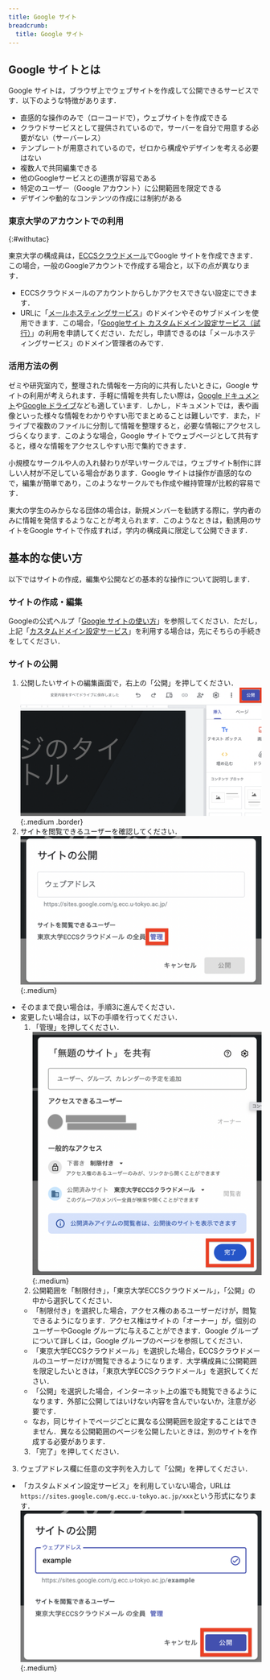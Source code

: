```yaml
---
title: Google サイト
breadcrumb:
  title: Google サイト
---
```


## Google サイトとは

Google サイトは，ブラウザ上でウェブサイトを作成して公開できるサービスです．以下のような特徴があります．

- 直感的な操作のみで（ローコードで），ウェブサイトを作成できる
- クラウドサービスとして提供されているので，サーバーを自分で用意する必要がない（サーバーレス）
- テンプレートが用意されているので，ゼロから構成やデザインを考える必要はない
- 複数人で共同編集できる
- 他のGoogleサービスとの連携が容易である
- 特定のユーザー（Google アカウント）に公開範囲を限定できる
- デザインや動的なコンテンツの作成には制約がある

### 東京大学のアカウントでの利用
{:#withutac}

東京大学の構成員は，[ECCSクラウドメール](/google/)でGoogle サイトを作成できます．この場合，一般のGoogleアカウントで作成する場合と，以下の点が異なります．

- ECCSクラウドメールのアカウントからしかアクセスできない設定にできます．
- URLに「[メールホスティングサービス](https://mh.ecc.u-tokyo.ac.jp/service/)」のドメインやそのサブドメインを使用できます．この場合，「[Googleサイト カスタムドメイン設定サービス（試行）](https://mh.ecc.u-tokyo.ac.jp/googlesites-customdomain/)」の利用を申請してください．ただし，申請できるのは「メールホスティングサービス」のドメイン管理者のみです．

### 活用方法の例

ゼミや研究室内で，整理された情報を一方向的に共有したいときに，Google サイトの利用が考えられます．手軽に情報を共有したい際は，[Google ドキュメント](/google/document/)や[Google ドライブ](/google/drive/)なども適しています．しかし，ドキュメントでは，表や画像といった様々な情報をわかりやすい形でまとめることは難しいです．また，ドライブで複数のファイルに分割して情報を整理すると，必要な情報にアクセスしづらくなります．このような場合，Google サイトでウェブページとして共有すると，様々な情報をアクセスしやすい形で集約できます．

小規模なサークルや人の入れ替わりが早いサークルでは，ウェブサイト制作に詳しい人材が不足している場合があります．Google サイトは操作が直感的なので，編集が簡単であり，このようなサークルでも作成や維持管理が比較的容易です．

東大の学生のみからなる団体の場合は，新規メンバーを勧誘する際に，学内者のみに情報を発信するようなことが考えられます．このようなときは，勧誘用のサイトをGoogle サイトで作成すれば，学内の構成員に限定して公開できます．

## 基本的な使い方

以下ではサイトの作成，編集や公開などの基本的な操作について説明します．

### サイトの作成・編集

Googleの公式ヘルプ「[Google サイトの使い方](https://support.google.com/sites/answer/6372878?hl=ja)」を参照してください．ただし，上記「<a href="#withutac">カスタムドメイン設定サービス</a>」を利用する場合は，先にそちらの手続きをしてください．

### サイトの公開

1. 公開したいサイトの編集画面で，右上の「公開」を押してください．
![サイトの編集画面](edit_site_screen.png){:.medium .border}
2. サイトを閲覧できるユーザーを確認してください．
![公開前の画面](set_url_manage.png){:.medium}
  - そのままで良い場合は，手順3に進んでください．
  - 変更したい場合は，以下の手順を行ってください．
    1. 「管理」を押してください．
    ![アクセス範囲を設定する画面](set_visibility.png){:.medium}
    2. 公開範囲を「制限付き」，「東京大学ECCSクラウドメール」，「公開」の中から選択してください．
      - 「制限付き」を選択した場合，アクセス権のあるユーザーだけが，閲覧できるようになります．アクセス権はサイトの「オーナー」が，個別のユーザーやGoogle グループに与えることができます．Google グループについて詳しくは，Google グループのページを参照してください．
      - 「東京大学ECCSクラウドメール」を選択した場合，ECCSクラウドメールのユーザーだけが閲覧できるようになります．大学構成員に公開範囲を限定したいときは，「東京大学ECCSクラウドメール」を選択してください．
      - 「公開」を選択した場合，インターネット上の誰でも閲覧できるようになります．外部に公開してはいけない内容を含んでいないか，注意が必要です．
      - なお，同じサイトでページごとに異なる公開範囲を設定することはできません．異なる公開範囲のページを公開したいときは，別のサイトを作成する必要があります．
    3. 「完了」を押してください．
3. ウェブアドレス欄に任意の文字列を入力して「公開」を押してください．
  - 「カスタムドメイン設定サービス」を利用していない場合，URLは`https://sites.google.com/g.ecc.u-tokyo.ac.jp/xxx`という形式になります．
![ウェブアドレス入力画面](publish_site.png){:.medium}
